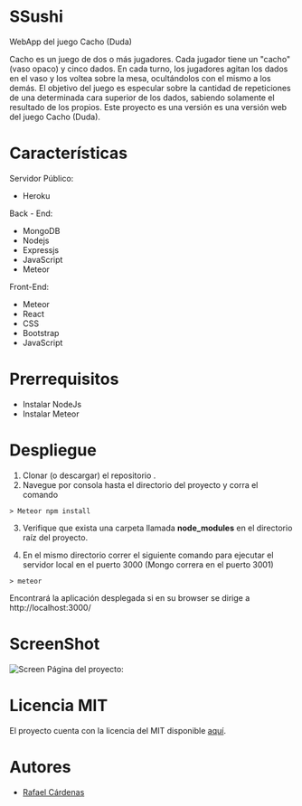 # SSushi
WebApp del juego Cacho (Duda)


Cacho es un juego de dos o más jugadores. Cada jugador tiene un "cacho" (vaso opaco) y cinco dados. En cada turno, los jugadores agitan los dados en el vaso y los voltea sobre la mesa, ocultándolos con el mismo a los demás. El objetivo del juego es especular sobre la cantidad de repeticiones de una determinada cara superior de los dados, sabiendo solamente el resultado de los propios. Este proyecto es una versión es una versión web del juego Cacho (Duda).

# Características


Servidor Público:
- Heroku

Back - End:
- MongoDB
- Nodejs
- Expressjs
- JavaScript
- Meteor

Front-End:
- Meteor
- React
- CSS
- Bootstrap
- JavaScript

# Prerrequisitos
- Instalar NodeJs
- Instalar Meteor

# Despliegue
1. Clonar (o descargar) el repositorio .
2. Navegue por consola hasta el directorio del proyecto y corra el comando
```
> Meteor npm install
```
3. Verifique que exista una carpeta llamada **node_modules**  en el directorio raíz  del proyecto.

4. En el mismo directorio correr el siguiente comando para ejecutar el servidor local en el puerto 3000 (Mongo correra en el puerto 3001)
```
> meteor
```

Encontrará la aplicación desplegada si en su browser se dirige a http://localhost:3000/


# ScreenShot
![Screen](https://github.com/rcardenas11/SSushi/blob/master/public/images/Screenshot.JPG?raw=true)
Página del proyecto: 

# Licencia MIT

El proyecto cuenta con la licencia del MIT disponible [aquí](https://github.com/daramirezv/servicios-uniandes/blob/master/LICENSE).

# Autores
- [Rafael Cárdenas](https://rcardenas11.github.io/)
